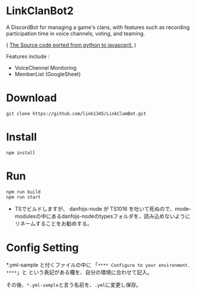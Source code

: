 # LinkClanBot2

A DiscordBot for managing a game's clans, with features such as recording participation time in voice channels, voting, and teaming.

( [The Source code ported from python to javascprit.](https://github.com/link1345/LinkClanBot) )

Features include :

+ VoiceChennel Monitoring
+ MemberList (GoogleSheet)

# Download

``` git clone https://github.com/link1345/LinkClamBot.git ```

# Install

``` npm install ```

# Run

```
npm run build
npm run start
```

* TSでビルドしますが、 danfojs-node が TS1016 を吐いて死ぬので、mode-modulesの中にあるdanfojs-nodeのtypesフォルダを、読み込めないようにリネームすることをお勧めする。

# Config Setting

*.yml-sample と付くファイルの中に
「` **** Configure to your environment. **** `」と
という表記がある欄を、自分の環境に合わせて記入。

その後、`*.yml-sample`と言う名前を、`.yml`に変更し保存。
